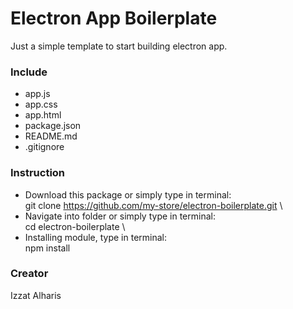 # Electron App Boilerplate

Just a simple template to start building electron app.

### Include
* app.js
* app.css
* app.html
* package.json
* README.md
* .gitignore

### Instruction
* Download this package or simply type in terminal:
\
git clone https://github.com/my-store/electron-boilerplate.git
\
* Navigate into folder or simply type in terminal:
\
cd electron-boilerplate
\
* Installing module, type in terminal:
\
npm install

### Creator
Izzat Alharis